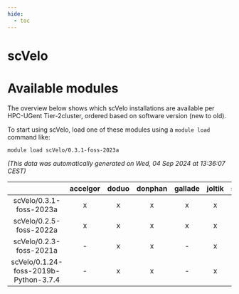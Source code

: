 ```yaml
---
hide:
  - toc
---
```


scVelo
======

# Available modules


The overview below shows which scVelo installations are available per HPC-UGent Tier-2cluster, ordered based on software version (new to old).

To start using scVelo, load one of these modules using a `module load` command like:

```shell
module load scVelo/0.3.1-foss-2023a
```

*(This data was automatically generated on Wed, 04 Sep 2024 at 13:36:07 CEST)*  

| |accelgor|doduo|donphan|gallade|joltik|shinx|skitty|
| :---: | :---: | :---: | :---: | :---: | :---: | :---: | :---: |
|scVelo/0.3.1-foss-2023a|x|x|x|x|x|x|x|
|scVelo/0.2.5-foss-2022a|x|x|x|x|x|-|x|
|scVelo/0.2.3-foss-2021a|-|x|x|-|x|-|x|
|scVelo/0.1.24-foss-2019b-Python-3.7.4|-|x|x|-|x|-|x|

